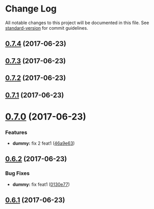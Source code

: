 # Change Log

All notable changes to this project will be documented in this file. See [standard-version](https://github.com/conventional-changelog/standard-version) for commit guidelines.

<a name="0.7.4"></a>
## [0.7.4](https://github.com/IMSmobile/app/compare/v0.7.3...v0.7.4) (2017-06-23)



<a name="0.7.3"></a>
## [0.7.3](https://github.com/IMSmobile/app/compare/v0.7.2...v0.7.3) (2017-06-23)



<a name="0.7.2"></a>
## [0.7.2](https://github.com/IMSmobile/app/compare/v0.7.1...v0.7.2) (2017-06-23)



<a name="0.7.1"></a>
## [0.7.1](https://github.com/IMSmobile/app/compare/v0.7.0...v0.7.1) (2017-06-23)



<a name="0.7.0"></a>
# [0.7.0](https://github.com/IMSmobile/app/compare/v0.6.2...v0.7.0) (2017-06-23)


### Features

* **dummy:** fix 2 feat1 ([46a9e63](https://github.com/IMSmobile/app/commit/46a9e63))



<a name="0.6.2"></a>
## [0.6.2](https://github.com/IMSmobile/app/compare/v0.6.1...v0.6.2) (2017-06-23)


### Bug Fixes

* **dummy:** fix feat1 ([0130e77](https://github.com/IMSmobile/app/commit/0130e77))



<a name="0.6.1"></a>
## [0.6.1](https://github.com/IMSmobile/app/compare/v0.6.0...v0.6.1) (2017-06-23)
